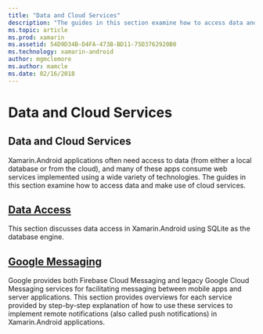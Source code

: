 ```yaml
---
title: "Data and Cloud Services"
description: "The guides in this section examine how to access data and make use of cloud services."
ms.topic: article
ms.prod: xamarin
ms.assetid: 54D9D34B-D4FA-473B-BD11-75D3762920B0
ms.technology: xamarin-android
author: mgmclemore
ms.author: mamcle
ms.date: 02/16/2018
---
```


# Data and Cloud Services

## Data and Cloud Services

Xamarin.Android applications often need access to data (from either a
local database or from the cloud), and many of these apps consume web
services implemented using a wide variety of technologies. The guides
in this section examine how to access data and make use of cloud
services.

## [Data Access](~/android/data-cloud/data-access/index.md)

This section discusses data access in Xamarin.Android using SQLite as
the database engine.
 
## [Google Messaging](~/android/data-cloud/google-messaging/index.md)

Google provides both Firebase Cloud Messaging and legacy Google Cloud
Messaging services for facilitating messaging between mobile apps and
server applications. This section provides overviews for each service
provided by step-by-step explanation of how to use these services to
implement remote notifications (also called push notifications) in
Xamarin.Android applications.



